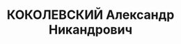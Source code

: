 ---
title: КОКОЛЕВСКИЙ Александр Никандрович
description: "Род. в 1880, Кубанская обл., ст-ца Поповическая, русский, обр.: высшее,\
  \ б/п. Проживал: Москва, Первомайский просп., д. 5, кв. 9. Инженер в московском\
  \ тресте \"Дубитель\". \n  Арестован 30.08.1937. Обв. в шпионаже в пользу Германии\
  \ и участии в антисоветской террористической организации, действовавшей в системе\
  \ кооперации. Приговор: ВК ВС СССР, 08.10.1937 – ВМН. Расстрелян 08.10.1937, г.Москва.\
  \ \n  Реабилитирован ГВП РФ 31.03.1997"
---